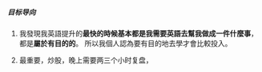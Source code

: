 ##### 目标导向

1. 我發現我英語提升的**最快的時候基本都是我需要英語去幫我做成一件什麼事**，都是**屬於有目的的**。 所以我個人認為要有目的地去學才會比較投入。

1. 最重要，炒股，晚上需要两三个小时复盘，

   

